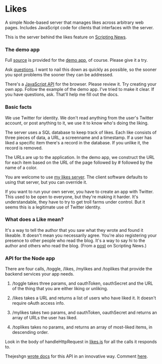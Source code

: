 # Likes

A simple Node-based server that manages likes across arbitrary web pages. Includes JavaScript code for clients that interfaces with the server. 

This is the server behind the likes feature on <a href="http://scripting.com/">Scripting News</a>. 

### The demo app

Full <a href="https://github.com/scripting/likes/tree/master/examples/demoApp">source</a> is provided for the <a href="http://scripting.com/code/nodelikes/client/">demo app</a>, of course. Please give it a try. 

Ask <a href="https://github.com/scripting/likes/issues">questions</a>. I want to nail this down as quickly as possible, so the sooner you spot problems the sooner they can be addressed.

There's a <a href="https://github.com/scripting/likes/tree/master/browser/api">JavaScript API</a> for the browser. Please review it. Try creating your own app. Follow the example of the demo app. I've tried to make it clear. If you have questions, ask. That'll help me fill out the docs. 

### Basic facts

We use Twitter for identity. We don't read anything from the user's Twitter account, or post anything to it, we use it  to know who's doing the liking. 

The server uses a SQL database to keep track of likes. Each like consists of three pieces of data, a URL, a screenname and a timestamp. If a user has liked a specific item there's a record in the database. If you unlike it, the record is removed. 

The URLs are up to the application. In the demo app, we construct the URL for each item based on the URL of the page followed by # followed by the name of a color. 

You are welcome to use <a href="http://likes.scripting.com/">my likes server</a>. The client software defaults to using that server, but you can override it.

If you want to run your own server, you have to create an app with Twitter. This used to be open to everyone, but they're making it harder. It's understandable, they have to try to get troll farms under control. But it seems this is a legitimate use of Twitter identity. 

### What does a Like mean?

It's a way to tell the author that you saw what they wrote and found it likeable. It doesn't mean you necessarily agree. You're also registering your presence to other people who read the blog. It's a way to say hi to the author and others who read the blog. (From a <a href="http://scripting.com/2018/11/17.html#a200227">post</a> on Scripting News.)

### API for the Node app

There are four calls, /toggle, /likes, /mylikes and /toplikes that provide the backend services your app needs.

1. /toggle takes three params, and oauthToken, oauthSecret and the URL of the thing that you are either liking or unliking. 

2. /likes takes a URL and returns a list of users who have liked it. It doesn't require oAuth access info.

3. /mylikes takes two params, and oauthToken, oauthSecret and returns an array of URLs the user has liked. 

4. /toplikes takes no params, and returns an array of most-liked items, in descending order. 

Look in the body of handleHttpRequest in <a href="https://github.com/scripting/likes/blob/master/server/likes.js">likes.js</a> for all the calls it responds to. 

Thejeshgn <a href="https://apps.thejeshgn.com/swagger-ui/?url=https://gist.githubusercontent.com/thejeshgn/f817ff92f87736fe3dfb8f3df496f8f8/raw/a185c70faa7d07dfb9e47422c93ce240a3ad2760/likes-api.yaml">wrote docs</a> for this API in an innovative way. Comment <a href="https://github.com/scripting/likes/issues/2">here</a>. 


